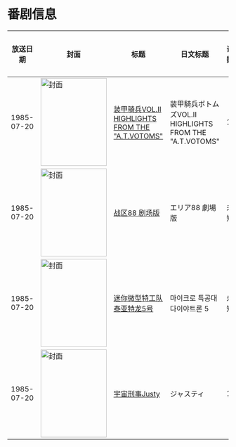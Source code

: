 # 番剧信息

|放送日期|封面|标题|日文标题|话数|评分|评分人数|
|---|---|---|---|---|---|---|
|1985-07-20|<img src="//lain.bgm.tv/pic/cover/c/58/7c/313517_psN88.jpg" alt="封面" style="width:150px;height:200px;object-fit:cover;">|[装甲骑兵VOL.II HIGHLIGHTS FROM THE "A.T.VOTOMS"](https://bangumi.tv/subject/313517)|装甲騎兵ボトムズVOL.II HIGHLIGHTS FROM THE "A.T.VOTOMS"|1|6.1|17人评分|
|1985-07-20|<img src="//lain.bgm.tv/pic/cover/c/d5/4b/425188_r599q.jpg" alt="封面" style="width:150px;height:200px;object-fit:cover;">|[战区88 剧场版](https://bangumi.tv/subject/425188)|エリア88 劇場版|未知|暂无评分|少于10人评分|
|1985-07-20|<img src="//lain.bgm.tv/pic/cover/c/04/59/507986_MNwZS.jpg" alt="封面" style="width:150px;height:200px;object-fit:cover;">|[迷你微型特工队 泰亚特龙5号](https://bangumi.tv/subject/507986)|마이크로 특공대 다이야트론 5|未知|||
|1985-07-20|<img src="//lain.bgm.tv/pic/cover/c/67/04/116650_5gnj9.jpg" alt="封面" style="width:150px;height:200px;object-fit:cover;">|[宇宙刑事Justy](https://bangumi.tv/subject/116650)|ジャスティ|1|4.9|18人评分|
